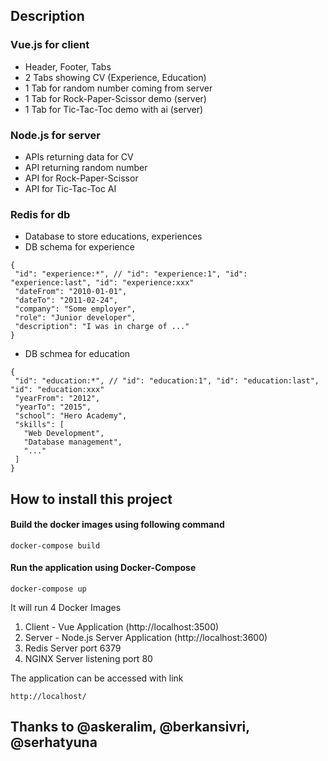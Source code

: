 ## Description
### Vue.js for client
 - Header, Footer, Tabs
 - 2 Tabs showing CV (Experience, Education)
 - 1 Tab for random number coming from server
 - 1 Tab for Rock-Paper-Scissor demo (server)
 - 1 Tab for Tic-Tac-Toc demo with ai (server)

### Node.js for server
 - APIs returning data for CV
 - API returning random number
 - API for Rock-Paper-Scissor
 - API for Tic-Tac-Toc AI

### Redis for db
 - Database to store educations, experiences
 - DB schema for experience
 ```
{
  "id": "experience:*", // "id": "experience:1", "id": "experience:last", "id": "experience:xxx"
  "dateFrom": "2010-01-01",
  "dateTo": "2011-02-24",
  "company": "Some employer",
  "role": "Junior developer",
  "description": "I was in charge of ..."
}
```
- DB schmea for education
 ```
{
  "id": "education:*", // "id": "education:1", "id": "education:last", "id": "education:xxx"
  "yearFrom": "2012",
  "yearTo": "2015",
  "school": "Hero Academy",
  "skills": [
    "Web Development",
    "Database management",
    "..."
  ]
}
```

## How to install this project
#### Build the docker images using following command
```
docker-compose build
```
#### Run the application using Docker-Compose
```
docker-compose up
```
It will run 4 Docker Images
1. Client - Vue Application (http://localhost:3500)
2. Server - Node.js Server Application (http://localhost:3600)
3. Redis Server port 6379
4. NGINX Server listening port 80

The application can be accessed with link
```
http://localhost/
```

## Thanks to @askeralim, @berkansivri, @serhatyuna